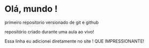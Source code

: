 # Olá, mundo !
 primeiro repositorio versionado de git e github

repositório criado durante uma aula ao vivo!

Essa linha eu adicionei diretamente no site ! QUE IMPRESSIONANTE! 
